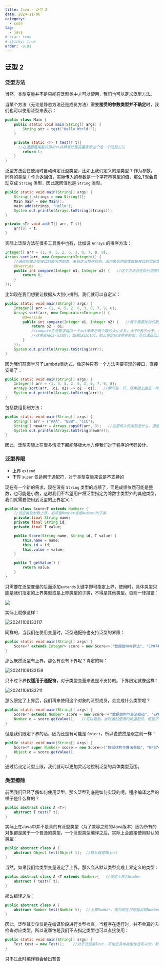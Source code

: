 ```yaml
---
title: Java - 泛型 2
date: 2024-11-06
category:
  - code
tag:
  - java
# star: true
# sticky: true
order: -0.91
---
```


## 泛型 2

### 泛型方法

当然，类型变量并不是只能在泛型类中才可以使用，我们也可以定义泛型方法。

当某个方法（无论是静态方法还是成员方法）需要**接受的参数类型并不确定**时，我们也可以使用泛型来表示：

```java
public class Main {
    public static void main(String[] args) {
        String str = test("Hello World!");
    }

    private static <T> T test(T t){   
      //在返回值类型前添加<>并填写泛型变量表示这个是一个泛型方法
        return t;
    }
}
```

泛型方法会在使用时自动确定泛型类型，比如上我们定义的是类型 `T` 作为参数，同样的类型 `T` 作为返回值，实际传入的参数是一个字符串类型的值，那么T就会自动变成 `String` 类型，因此返回值也是 `String` 类型。

```java
public static void main(String[] args) {
    String[] strings = new String[1];
    Main main = new Main();
    main.add(strings, "Hello");
    System.out.println(Arrays.toString(strings));
}

private <T> void add(T[] arr, T t){
    arr[0] = t;
}
```

实际上泛型方法在很多工具类中也有，比如说 `Arrays` 的排序方法：

```java
Integer[] arr = {1, 4, 5, 2, 6, 3, 0, 7, 9, 8};
Arrays.sort(arr, new Comparator<Integer>() {   
    //通过创建泛型接口的匿名内部类，来自定义排序规则，因为匿名内部类就是接口的实现类，所以说这里就明确了类型
    @Override
    public int compare(Integer o1, Integer o2) {   //这个方法会在执行排序时被调用（别人来调用我们的实现）
        return 0;
    }
});
```

比如现在我们想要让数据从大到小排列，我们就可以自定义：

```java
public static void main(String[] args) {
    Integer[] arr = {1, 4, 5, 2, 6, 3, 0, 7, 9, 8};
    Arrays.sort(arr, new Comparator<Integer>() {
        @Override
        public int compare(Integer o1, Integer o2) {   //两个需要比较的数会在这里给出
            return o2 - o1;    
          	//compare方法要求返回一个int来表示两个数的大小关系，大于0表示大于，小于0表示小于
          	//这里直接o2-o1就行，如果o2比o1大，那么肯定应该排在前面，所以说返回正数表示大于
        }
    });
    System.out.println(Arrays.toString(arr));
}
```

因为我们前面学习了Lambda表达式，像这种只有一个方法需要实现的接口，直接安排了：

```java
public static void main(String[] args) {
    Integer[] arr = {1, 4, 5, 2, 6, 3, 0, 7, 9, 8};
    Arrays.sort(arr, (o1, o2) -> o2 - o1);   //瞬间变一行，效果跟上面是一样的
    System.out.println(Arrays.toString(arr));
}
```

包括数组复制方法：

```java
public static void main(String[] args) {
    String[] arr = {"AAA", "BBB", "CCC"};
    String[] newArr = Arrays.copyOf(arr, 3);   //这里传入的类型是什么，返回的类型就是什么，也是用到了泛型
    System.out.println(Arrays.toString(newArr));
}
```

因此，泛型实际上在很多情况下都能够极大地方便我们对于程序的代码设计。

### 泛型界限

- 上界 `extend`
- 下界 `super`  仅适用于通配符，对于类型变量来说是不支持的

现在有一个新的需求，现在没有 `String` 类型的成绩了，但是成绩依然可能是整数，也可能是小数，这时我们不希望用户将泛型指定为除数字类型外的其他类型，我们就需要使用到泛型的上界定义：

```java
public class Score<T extends Number> {   
    //设定类型参数上界，必须是Number或是Number的子类
    private final String name;
    private final String id;
    private final T value;

    public Score(String name, String id, T value) {
        this.name = name;
        this.id = id;
        this.value = value;
    }

    public T getValue() {
        return value;
    }
}
```

只需要在泛型变量的后面添加`extends`关键字即可指定上界，使用时，具体类型只能是我们指定的上界类型或是上界类型的子类，不得是其他类型。否则一律报错：

![](http://myimg.ekkosonya.cn/![image-20220927000902574](httpss2.loli.net20220927BAgmdCkDFL62V8H.png).png)

实际上就像这样：

![20241106133117](http://myimg.ekkosonya.cn/20241106133117.png)

同样的，当我们在使用变量时，泛型通配符也支持泛型的界限：

```java
public static void main(String[] args) {
    Score<? extends Integer> score = new Score<>("数据结构与算法", "EP074512", 60);
}
```

那么既然泛型有上界，那么有没有下界呢？肯定的啊：

![20241106133159](http://myimg.ekkosonya.cn/20241106133159.png)

只不过下界**仅适用于通配符**，对于类型变量来说是不支持的。下界限定就像这样：

![20241106133211](http://myimg.ekkosonya.cn/20241106133211.png)

那么限定了上界后，我们再来使用这个对象的泛型成员，会变成什么类型呢？

```java
public static void main(String[] args) {
    Score<? extends Number> score = new Score<>("数据结构与算法基础", "EP074512", 10);
    Number o = score.getValue();   //可以看到，此时虽然使用的是通配符，但是不再是Object类型，而是对应的上界
}
```

但是我们限定下界的话，因为还是有可能是 `Object`，所以说依然是跟之前一样：

```java
public static void main(String[] args) {
    Score<? super Number> score = new Score<>("数据结构与算法基础", "EP074512", 10);
    Object o = score.getValue();
}
```

通过给设定泛型上限，我们就可以更加灵活地控制泛型的具体类型范围。

### 类型擦除

前面我们已经了解如何使用泛型，那么泛型到底是如何实现的呢，程序编译之后的样子是什么样的？

```java
public abstract class A <T>{
    abstract T test(T t);
}
```

实际上在Java中并不是真的有泛型类型（为了兼容之前的Java版本）因为所有的对象都是属于一个普通的类型，一个泛型类型编译之后，实际上会直接使用默认的类型：

```java
public abstract class A {
    abstract Object test(Object t);  //默认就是Object
}
```

当然，如果我们给类型变量设定了上界，那么会从默认类型变成上界定义的类型：

```java
public abstract class A <T extends Number>{   //设定上界为Number
    abstract T test(T t);
}
```

那么编译之后：

```java
public abstract class A {
    abstract Number test(Number t);  //上界Number，因为现在只可能出现Number的子类
}
```

因此，泛型其实仅仅是在编译阶段进行类型检查，当程序在运行时，并不会真的去检查对应类型，所以说哪怕是我们不去指定类型也可以直接使用：

```java
public static void main(String[] args) {
    Test test = new Test();    //对于泛型类Test，不指定具体类型也是可以的，默认就是原始类型
}
```

只不过此时编译器会给出警告
